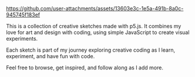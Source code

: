 
https://github.com/user-attachments/assets/13603e3c-1e5a-491b-8a0c-945745f183ef

This is a collection of creative sketches made with p5.js. It combines my love for art and design with coding, using simple JavaScript to create visual experiments.

Each sketch is part of my journey exploring creative coding as I learn, experiment, and have fun with code.

Feel free to browse, get inspired, and follow along as I add more.

